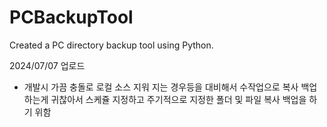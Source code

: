# PCBackupTool
Created a PC directory backup tool using Python.

2024/07/07 업로드

- 개발시 가끔 충돌로 로컬 소스 지워 지는 경우등을 대비해서 수작업으로 복사 백업하는게 귀찮아서 스케쥴 지정하고 주기적으로 지정한 폴더 및 파일 복사 백업을 하기 위함
